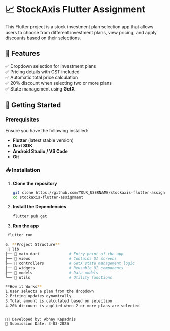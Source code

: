 # 📈 StockAxis Flutter Assignment

This Flutter project is a stock investment plan selection app that allows users to choose from different investment plans, view pricing, and apply discounts based on their selections.

## 📌 Features
✅ Dropdown selection for investment plans  
✅ Pricing details with GST included  
✅ Automatic total price calculation  
✅ 20% discount when selecting two or more plans  
✅ State management using **GetX**  

## 🚀 Getting Started

### Prerequisites
Ensure you have the following installed:
- **Flutter** (latest stable version)  
- **Dart SDK**  
- **Android Studio / VS Code**  
- **Git**  

### 📥 Installation
1. **Clone the repository**
   ```sh
   git clone https://github.com/YOUR_USERNAME/stockaxis-flutter-assignment.git
   cd stockaxis-flutter-assignment
2. **Install the Dependencies**
   ```sh 
   flutter pub get

4. **Run the app**
  ```sh 
   flutter run

6. **Project Structure**  
   📂 lib  
 ├── 📄 main.dart             # Entry point of the app  
 ├── 📂 views                 # Contains UI screens  
 ├── 📂 controllers           # GetX state management logic  
 ├── 📂 widgets               # Reusable UI components  
 ├── 📂 models                # Data models  
 └── 📂 utils                 # Utility functions  

 **How it Works**  
1.User selects a plan from the dropdown  
2.Pricing updates dynamically  
3.Total amount is calculated based on selection  
4.20% discount is applied when 2 or more plans are selected  


👨‍💻 Developed by: Abhay Kapadnis  
📅 Submission Date: 3-03-2025


